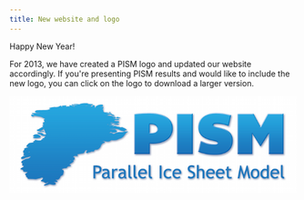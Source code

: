 ```yaml
---
title: New website and logo
---
```


Happy New Year!

For 2013, we have created a PISM logo and updated our website
accordingly. If you're presenting PISM results and would like to
include the new logo, you can click on the logo to download a larger
version.

![](/img/news/logo.png)

